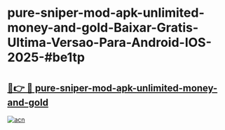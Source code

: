# pure-sniper-mod-apk-unlimited-money-and-gold-Baixar-Gratis-Ultima-Versao-Para-Android-IOS-2025-#be1tp

# <h2><a href="https://ainizakaria.my?title=pure-sniper-mod-apk-unlimited-money-and-gold&ref=22M">🔗👉 🔴 pure-sniper-mod-apk-unlimited-money-and-gold</a></h2>

[![acn](https://github.com/user-attachments/assets/0f9c940e-d8b0-45ae-aac7-cd30a18b3e1c)](https://ainizakaria.my?title=pure-sniper-mod-apk-unlimited-money-and-gold&ref=22M)

